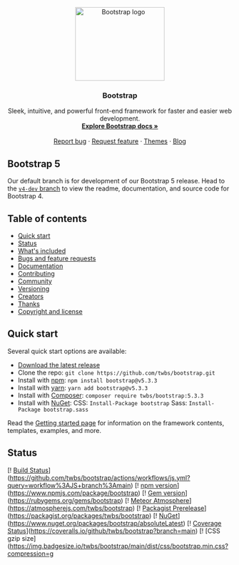 <p align="center"> 
  <a href="https://getbootstrap.com/"> 
    <img src="https://getbootstrap.com/docs/5.3/assets/brand/bootstrap-logo-shadow.png" alt="Bootstrap logo" width="200" height="165"> 
  </a> 
</p> 

<h3 align="center">Bootstrap</h3> 

<p align="center"> 
  Sleek, intuitive, and powerful front-end framework for faster and easier web development. 
  <br> 
  <a href="https://getbootstrap.com/docs/5.3/"><strong>Explore Bootstrap docs »</strong></a> 
  <br> 
  <br> 
  <a href="https://github.com/twbs/bootstrap/issues/new?assignees=-&labels=bug&template=bug_report.yml">Report bug</a> 
  · 
  <a href="https://github.com/twbs/bootstrap/issues/new?assignees=&labels=feature&template=feature_request.yml">Request feature</a> 
  · 
  <a href="https://themes.getbootstrap.com/">Themes</a> 
  · 
  <a href="https://blog.getbootstrap.com/">Blog</a> 
</p>

## Bootstrap 5 

Our default branch is for development of our Bootstrap 5 release. Head to the [`v4-dev` branch](https://github.com/twbs/bootstrap/tree/v4-dev) to view the readme, documentation, and source code for Bootstrap 4.

## Table of contents 

- [Quick start](#quick-start) 
- [Status](#status) 
- [What's included](#whats-included) 
- [Bugs and feature requests](#bugs-and-feature-requests) 
- [Documentation](#documentation) 
- [Contributing](#contributing) 
- [Community](#community) 
- [Versioning](#versioning) 
- [Creators](#creators) 
- [Thanks](#thanks) 
- [Copyright and license](#copyright-and-license)

## Quick start 

Several quick start options are available: 

- [Download the latest release](https://github.com/twbs/bootstrap/archive/v5.3.3.zip) 
- Clone the repo: `git clone https://github.com/twbs/bootstrap.git` 
- Install with [npm](https://www.npmjs.com/): `npm install bootstrap@v5.3.3` 
- Install with [yarn](https://yarnpkg.com/): `yarn add bootstrap@v5.3.3` 
- Install with [Composer](https://getcomposer.org/): `composer require twbs/bootstrap:5.3.3` 
- Install with [NuGet](https://www.nuget.org/): CSS: `Install-Package bootstrap` Sass: `Install-Package bootstrap.sass`

Read the [Getting started page](https://getbootstrap.com/docs/5.3/getting-started/introduction/) for information on the framework contents, templates, examples, and more.

## Status 

[! [Build Status](https://img.shields.io/github/actions/workflow/status/twbs/bootstrap/js.yml?branch=main&label=JS%20Tests&logo=github)](https://github.com/twbs/bootstrap/actions/workflows/js.yml?query=workflow%3AJS+branch%3Amain) 
[! [npm version](https://img.shields.io/npm/v/bootstrap?logo=npm&logoColor=fff)](https://www.npmjs.com/package/bootstrap) 
[! [Gem version](https://img.shields.io/gem/v/bootstrap?logo=rubygems&logoColor=fff)](https://rubygems.org/gems/bootstrap) 
[! [Meteor Atmosphere](https://img.shields.io/badge/meteor-twbs%3Abootstrap-blue?logo=meteor&logoColor=fff)](https://atmospherejs.com/twbs/bootstrap) 
[! [Packagist Prerelease](https://img.shields.io/packagist/vpre/twbs/bootstrap?logo=packagist&logoColor=fff)](https://packagist.org/packages/twbs/bootstrap) 
[! [NuGet](https://img.shields.io/nuget/vpre/bootstrap?logo=nuget&logoColor=fff)](https://www.nuget.org/packages/bootstrap/absoluteLatest) 
[! [Coverage Status](https://img.shields.io/coveralls/github/twbs/bootstrap/main?logo=coveralls&logoColor=fff)](https://coveralls.io/github/twbs/bootstrap?branch=main) 
[! [CSS gzip size](https://img.badgesize.io/twbs/bootstrap/main/dist/css/bootstrap.min.css?compression=g
